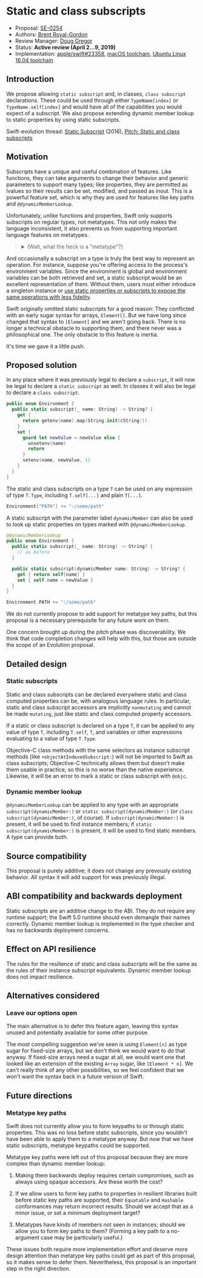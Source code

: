 # Static and class subscripts

* Proposal: [SE-0254](0254-static-subscripts.md)
* Authors: [Brent Royal-Gordon](https://github.com/brentdax)
* Review Manager: [Doug Gregor](https://github.com/DougGregor)
* Status: **Active review (April 2...9, 2019)**
* Implementation: [apple/swift#23358](https://github.com/apple/swift/pull/23358), [macOS toolchain](https://ci.swift.org/job/swift-PR-toolchain-osx/264//artifact/branch-master/swift-PR-23358-264-osx.tar.gz), [Ubuntu Linux 16.04 toolchain](https://ci.swift.org/job/swift-PR-toolchain-Linux/205//artifact/branch-master/swift-PR-23358-205-ubuntu16.04.tar.gz)

## Introduction

We propose allowing `static subscript` and, in classes, `class subscript` declarations. These could be used through either `TypeName[index]` or `TypeName.self[index]` and would have all of the capabilities you would expect of a subscript. We also propose extending dynamic member lookup to static properties by using static subscripts.

Swift-evolution thread: [Static Subscript](https://forums.swift.org/t/static-subscript/1229) (2016), [Pitch: Static and class subscripts](https://forums.swift.org/t/pitch-static-and-class-subscripts/21850)

## Motivation

Subscripts have a unique and useful combination of features. Like functions, they can take arguments to change their behavior and generic parameters to support many types; like properties, they are permitted as lvalues so their results can be set, modified, and passed as inout. This is a powerful feature set, which is why they are used for features like key paths and `@dynamicMemberLookup`.

Unfortunately, unlike functions and properties, Swift only supports subscripts on regular types, not metatypes. This not only makes the language inconsistent, it also prevents us from supporting important language features on metatypes.

> <details>
> <summary>(Wait, what the heck is a "metatype"?)</summary>
>
> A type like `Int` has many instances, like `0` and `-42`. But Swift also creates a special instance representing the `Int` type itself, as opposed to any specific `Int` belonging to that type. This special instance can be directly accessed by writing `Int.self`; it is also returned by `type(of:)` and used in various other places. In fact, static members of `Int` are instance members of `Int.self`, so you use it any time you call one of those.
>
> Since `Int.self` is an instance, it must have a type, but the type of `Int.self` is not `Int`; after all, `Int.self` cannot do the things an `Int` can do, like arithmetic and comparison. Instead, `Int.self` is an instance of the type `Int.Type`. Because `Int.Type` is the type of a type, it is called a "metatype".
> </details>

And occasionally a subscript on a type is truly the best way to represent an operation. For instance, suppose you're offering access to the process's environment variables. Since the environment is global and environment variables can be both retrieved and set, a static subscript would be an excellent representation of them. Without them, users must either introduce a singleton instance or [use static properties or subscripts to expose the same operations with less fidelity](https://github.com/apple/swift-package-manager/blob/master/Sources/Basic/ProcessEnv.swift#L15).

Swift originally omitted static subscripts for a good reason: They conflicted with an early sugar syntax for arrays, `Element[]`. But we have long since changed that syntax to `[Element]` and we aren't going back. There is no longer a technical obstacle to supporting them, and there never was a philosophical one. The only obstacle to this feature is inertia.

It's time we gave it a little push.

## Proposed solution

In any place where it was previously legal to declare a `subscript`, it will now be legal to declare a `static subscript` as well. In classes it will also be legal to declare a `class subscript`.

```swift
public enum Environment {
  public static subscript(_ name: String) -> String? {
    get {
      return getenv(name).map(String.init(cString:))
    }
    set {
      guard let newValue = newValue else {
        unsetenv(name)
        return
      }
      setenv(name, newValue, 1)
    }
  }
}
```

The static and class subscripts on a type `T` can be used on any expression of type `T.Type`, including `T.self[...]` and plain `T[...]`.

```swift
Environment["PATH"] += ":/some/path"
```

A static subscript with the parameter label `dynamicMember` can also be used to look up static properties on types marked with `@dynamicMemberLookup`.

```swift
@dynamicMemberLookup
public enum Environment {
  public static subscript(_ name: String) -> String? {
    // as before
  }

  public static subscript(dynamicMember name: String) -> String? {
    get { return self[name] }
    set { self.name = newValue }
  }
}

Environment.PATH += ":/some/path"
```

We do not currently propose to add support for metatype key paths, but this proposal is a necessary prerequisite for any future work on them.

One concern brought up during the pitch phase was discoverability. We think that code completion changes will help with this, but those are outside the scope of an Evolution proposal.

## Detailed design

### Static subscripts

Static and class subscripts can be declared everywhere static and class computed properties can be, with analogous language rules. In particular, static and class subscript accessors are implicitly `nonmutating` and cannot be made `mutating`, just like static and class computed property accessors.

If a static or class subscript is declared on a type `T`, it can be applied to any value of type `T`, including `T.self`, `T`, and variables or other expressions evaluating to a value of type `T.Type`.

Objective-C class methods with the same selectors as instance subscript methods (like `+objectAtIndexedSubscript:`) will not be imported to Swift as class subscripts; Objective-C technically allows them but doesn't make them usable in practice, so this is no worse than the native experience. Likewise, it will be an error to mark a static or class subscript with `@objc`.

### Dynamic member lookup

`@dynamicMemberLookup` can be applied to any type with an appropriate `subscript(dynamicMember:)` or `static subscript(dynamicMember:)` (or `class subscript(dynamicMember:)`, of course). If `subscript(dynamicMember:)` is present, it will be used to find instance members; if `static subscript(dynamicMember:)` is present, it will be used to find static members. A type can provide both.

## Source compatibility

This proposal is purely additive; it does not change any prevously existing behavior. All syntax it will add support for was previously illegal.

## ABI compatibility and backwards deployment

Static subscripts are an additive change to the ABI. They do not require any runtime support; the Swift 5.0 runtime should even demangle their names correctly. Dynamic member lookup is implemented in the type checker and has no backwards deployment concerns.

## Effect on API resilience

The rules for the resilience of static and class subscripts will be the same as the rules of their instance subscript equivalents. Dynamic member lookup does not impact resilience.

## Alternatives considered

### Leave our options open

The main alternative is to defer this feature again, leaving this syntax unused and potentially available for some other purpose.

The most compelling suggestion we've seen is using `Element[n]` as type sugar for fixed-size arrays, but we don't think we would want to do that anyway. If fixed-size arrays need a sugar at all, we would want one that looked like an extension of the existing `Array` sugar, like `[Element * n]`. We can't really think of any other possibilities, so we feel confident that we won't want the syntax back in a future version of Swift.

## Future directions

### Metatype key paths

Swift does not currently allow you to form keypaths to or through static properties. This was no loss before static subscripts, since you wouldn't have been able to apply them to a metatype anyway. But now that we have static subscripts, metatype keypaths could be supported.

Metatype key paths were left out of this proposal because they are more complex than dynamic member lookup:

1. Making them backwards deploy requires certain compromises, such as always using opaque accessors. Are these worth the cost?

2. If we allow users to form key paths to properties in resilient libraries built before static key paths are supported, their `Equatable` and `Hashable` conformances may return incorrect results. Should we accept that as a minor issue, or set a minimum deployment target?

3. Metatypes have kinds of members not seen in instances; should we allow you to form key paths to them? (Forming a key path to a no-argument case may be particularly useful.)

These issues both require more implementation effort and deserve more design attention than metatype key paths could get as part of this proposal, so it makes sense to defer them. Nevertheless, this proposal is an important step in the right direction.
